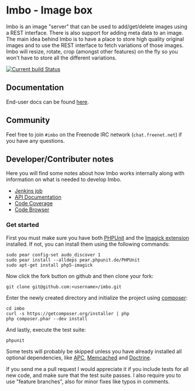 # Imbo - Image box
Imbo is an image "server" that can be used to add/get/delete images using a REST interface. There is also support for adding meta data to an image. The main idea behind Imbo is to have a place to store high quality original images and to use the REST interface to fetch variations of those images. Imbo will resize, rotate, crop (amongst other features) on the fly so you won't have to store all the different variations.

[![Current build Status](https://secure.travis-ci.org/imbo/imbo.png)](http://travis-ci.org/imbo/imbo)

## Documentation
End-user docs can be found [here](http://docs.imbo-project.org/en/latest/).

## Community
Feel free to join `#imbo` on the Freenode IRC network (`chat.freenet.net`) if you have any questions.

## Developer/Contributer notes
Here you will find some notes about how Imbo works internally along with information on what is needed to develop Imbo.

* [Jenkins job](http://ci.starzinger.net/job/Imbo/)
* [API Documentation](http://ci.starzinger.net/job/Imbo/API_Documentation/)
* [Code Coverage](http://ci.starzinger.net/job/Imbo/Code_Coverage/)
* [Code Browser](http://ci.starzinger.net/job/Imbo/Code_Browser/)

### Get started
First you must make sure you have both [PHPUnit](http://phpunit.de) and the [Imagick extension](http://pecl.php.net/package/imagick) installed. If not, you can install them using the following commands:

    sudo pear config-set audo_discover 1
    sudo pear install --alldeps pear.phpunit.de/PHPUnit
    sudo apt-get install php5-imagick

Now click the fork button on github and then clone your fork:

    git clone git@github.com:<username>/imbo.git

Enter the newly created directory and initialize the project using [composer](http://getcomposer.org):

    cd imbo
    curl -s https://getcomposer.org/installer | php
    php composer.phar --dev install

And lastly, execute the test suite:

    phpunit

Some tests will probably be skipped unless you have already installed all optional dependencies, like [APC](http://pecl.php.net/package/apc), [Memcached](http://pecl.php.net/package/memcached) and [Doctrine](http://www.doctrine-project.org).

If you send me a pull request I would appreciate it if you include tests for all new code, and make sure that the test suite passes. I also require you to use "feature branches", also for minor fixes like typos in comments.
